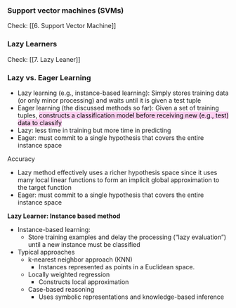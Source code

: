 
### Support vector machines (SVMs)

Check: [[6. Support Vector Machine]]

### Lazy Learners

Check: [[7. Lazy Leaner]]

### Lazy vs. Eager Learning

-   Lazy learning (e.g., instance-based learning): Simply stores training data (or only minor processing) and waits until it is given a test tuple
-   Eager learning (the discussed methods so far): Given a set of training tuples, <mark style="background: #FFB8EBA6;">constructs a classification model before receiving new (e.g., test) data to classify</mark>
-   Lazy: less time in training but more time in predicting
-   Eager: must commit to a single hypothesis that covers the entire instance space

Accuracy
-   Lazy method effectively uses a richer hypothesis space since it uses many local linear functions to form an implicit global approximation to the target function
-   Eager: must commit to a single hypothesis that covers the entire instance space


**Lazy Learner: Instance based method**

-   Instance-based learning:
    -   Store training examples and delay the processing (“lazy evaluation”) until a new instance must be classified
-   Typical approaches
    -   k-nearest neighbor approach (KNN)
        -   Instances represented as points in a Euclidean space.
    -   Locally weighted regression
        -   Constructs local approximation
    -   Case-based reasoning
        -   Uses symbolic representations and knowledge-based inference
